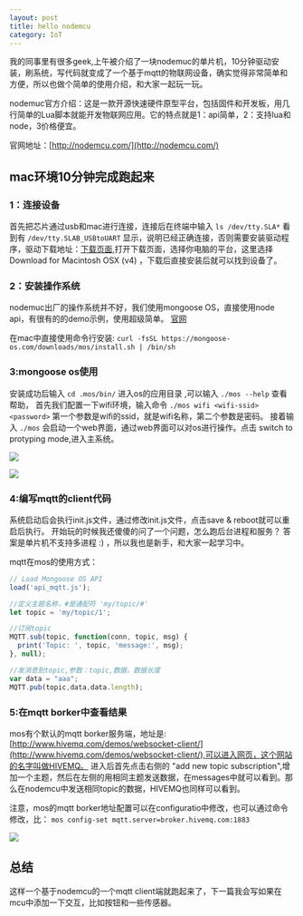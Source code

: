```yaml
---
layout: post
title: hello nodemcu
category: IoT
---
```


我的同事里有很多geek,上午被介绍了一块nodemuc的单片机，10分钟驱动安装，刷系统，写代码就变成了一个基于mqtt的物联网设备，确实觉得非常简单和方便，所以也做个简单的使用介绍，和大家一起玩一玩。

nodemuc官方介绍：这是一款开源快速硬件原型平台，包括固件和开发板，用几行简单的Lua脚本就能开发物联网应用。它的特点就是1：api简单，2：支持lua和node，3价格便宜。

官网地址：[http://nodemcu.com/](http://nodemcu.com/)


## mac环境10分钟完成跑起来

### 1：连接设备

首先把芯片通过usb和mac进行连接，连接后在终端中输入 ```` ls /dev/tty.SLA* ````  看到有 ```` /dev/tty.SLAB_USBtoUART ```` 显示，说明已经正确连接，否则需要安装驱动程序，驱动下载地址：[下载页面](http://www.silabs.com/products/development-tools/software/usb-to-uart-bridge-vcp-drivers),打开下载页面，选择你电脑的平台，这里选择 Download for Macintosh OSX (v4) ，下载后直接安装后就可以找到设备了。

### 2：安装操作系统
nodemuc出厂的操作系统并不好，我们使用mongoose OS，直接使用node api，有很有的的demo示例，使用超级简单。 [官网](https://mongoose-os.com/) 

在mac中直接使用命令行安装:  ```` curl -fsSL https://mongoose-os.com/downloads/mos/install.sh | /bin/sh ````

### 3:mongoose os使用
 安装成功后输入 ```` cd .mos/bin/ ```` 进入os的应用目录 ,可以输入 ```` ./mos --help ```` 查看帮助， 首先我们配置一下wifi环境，输入命令 ```` ./mos wifi <wifi-ssid> <password> ```` 第一个参数是wifi的ssid，就是wifi名称，第二个参数是密码。 接着输入 ```` ./mos ```` 会启动一个web界面，通过web界面可以对os进行操作。点击 switch to protyping mode,进入主系统。

 ![]({{site.url}}/assets/uploads/mongooseos.png)

 ![]({{site.url}}/assets/uploads/mongooseos1.png)


### 4:编写mqtt的client代码

系统启动后会执行init.js文件，通过修改init.js文件，点击save & reboot就可以重启后执行。 开始玩的时候我还傻傻的问了一个问题，怎么跑后台进程和服务？ 答案是单片机不支持多进程 :) ，所以我也是新手，和大家一起学习中。

mqtt在mos的使用方式：

````js
// Load Mongoose OS API
load('api_mqtt.js');

//定义主题名称，#是通配符 'my/topic/#'
let topic = 'my/topic/1';

//订阅topic
MQTT.sub(topic, function(conn, topic, msg) {
  print('Topic: ', topic, 'message:', msg);
}, null);

//发消息到topic,参数：topic,数据，数据长度
var data = "aaa";
MQTT.pub(topic,data,data.length); 
````

### 5:在mqtt borker中查看结果

mos有个默认的mqtt borker服务端，地址是:[http://www.hivemq.com/demos/websocket-client/](http://www.hivemq.com/demos/websocket-client/),可以进入网页，这个网站的名字叫做HIVEMQ。 进入后首先点击右侧的 "add new topic subscription",增加一个主题，然后在左侧的用相同主题发送数据，在messages中就可以看到。那么在nodemcu中发送相同topic的数据，HIVEMQ也同样可以看到。

注意，mos的mqtt borker地址配置可以在configuratio中修改，也可以通过命令修改，比： ```` mos config-set mqtt.server=broker.hivemq.com:1883 ````

![]({{site.url}}/assets/uploads/hivemq.png)


## 总结

这样一个基于nodemcu的一个mqtt client端就跑起来了，下一篇我会写如果在mcu中添加一下交互，比如按钮和一些传感器。


